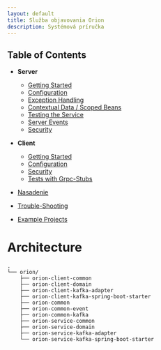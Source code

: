 ```yaml
---
layout: default
title: Služba objavovania Orion
description: Systémová príručka
---
```


## Table of Contents

- **Server**
    - [Getting Started](#getting-started)
    - [Configuration](#configuration)
    - [Exception Handling](#exception-handling)
    - [Contextual Data / Scoped Beans](#contextual-data--scoped-beans)
    - [Testing the Service](#testing-the-service)
    - [Server Events](#server-events)
    - [Security](#security)

- **Client**
    - [Getting Started](#getting-started-client)
    - [Configuration](#configuration-client)
    - [Security](#security-client)
    - [Tests with Grpc-Stubs](#tests-with-grpc-stubs)

- [Nasadenie](/deployment.md)
- [Trouble-Shooting](#trouble-shooting)
- [Example Projects](#example-projects)


# Architecture
```
.
└── orion/
    ├── orion-client-common
    ├── orion-client-domain
    ├── orion-client-kafka-adapter
    ├── orion-client-kafka-spring-boot-starter
    ├── orion-common
    ├── orion-common-event
    ├── orion-common-kafka
    ├── orion-service-common
    ├── orion-service-domain
    ├── orion-service-kafka-adapter
    └── orion-service-kafka-spring-boot-starter
```
